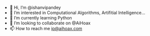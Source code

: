 - 👋 Hi, I’m @ishanvipandey
- 👀 I’m interested in Computational Algorithms, Artifitial Intelligence...
- 🌱 I’m currently learning Python
- 💞️ I’m looking to collaborate on @AiHoax
- 📫 How to reach me <a href="ishanvipandey.09@gmail.com">ip@aihoax.com</a>

<!---
ishanvipandey/ishanvipandey is a ✨ special ✨ repository because its `README.md` (this file) appears on your GitHub profile.
You can click the Preview link to take a look at your changes.
--->
